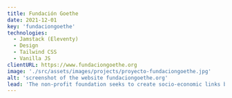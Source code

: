```yaml
---
title: Fundación Goethe
date: 2021-12-01
key: 'fundaciongoethe'
technologies:
  - Jamstack (Eleventy)
  - Design
  - Tailwind CSS
  - Vanilla JS
clientURL: https://www.fundaciongoethe.org
image: './src/assets/images/projects/proyecto-fundaciongoethe.jpg'
alt: 'screenshot of the website fundaciongoethe.org'
lead: 'The non-profit foundation seeks to create socio-economic links between Germany and Spain through culture. I have been working with them for many years. I started working with them many years ago designing the programs of their concerts, the posters of the events and doing maintenance work on the page they had. I continue to collaborate with them maintaining the page.'
---
```

